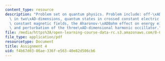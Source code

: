```yaml
---
content_type: resource
description: "Problem set on quantum physics. Problem include: off-\xADdiagonal conductance\
  \ in two\xAD-dimensions, quantum states in crossed constant electric fields and\
  \ constant magnetic fields, the Aharonov-\xADBohm effect on energy eigenvalues,\
  \ and perturbation of the three\xAD-dimensional harmonic occillator."
file: /media/https%3A/open-learning-course-data-rc.s3.amazonaws.com/8-06-quantum-physics-iii-spring-2005/f4b67d0386ae336fe56340e82d506cb6_ps4.pdf
file_type: application/pdf
resourcetype: Document
title: Assignment 4
uid: f4b67d03-86ae-336f-e563-40e82d506cb6
---
```

